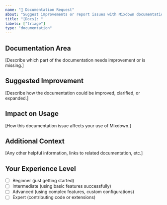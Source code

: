 ```yaml
---
name: "📝 Documentation Request"
about: "Suggest improvements or report issues with Mixdown documentation"
title: "[Docs]: "
labels: ["triage"]
type: "documentation"
---
```


## Documentation Area

[Describe which part of the documentation needs improvement or is missing.]

## Suggested Improvement

[Describe how the documentation could be improved, clarified, or expanded.]

## Impact on Usage

[How this documentation issue affects your use of Mixdown.]

## Additional Context

[Any other helpful information, links to related documentation, etc.]

## Your Experience Level

- [ ] Beginner (just getting started)
- [ ] Intermediate (using basic features successfully)
- [ ] Advanced (using complex features, custom configurations)
- [ ] Expert (contributing code or extensions)
